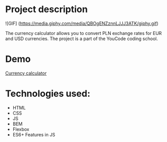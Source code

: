 # Project description

![GIF] (https://media.giphy.com/media/QBOgENZznnLJJJ3ATK/giphy.gif)

The currency calculator allows you to convert PLN exchange rates for EUR and USD currencies.
The project is a part of the YouCode coding school.

# Demo
[Currency calculator](https://katarzynadworak.github.io/currency-calculator/)

# Technologies used:
- HTML
- CSS
- JS
- BEM
- Flexbox
- ES6+ Features in JS

